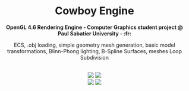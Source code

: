 <h1 align="center">Cowboy Engine</h1>
<div align="center">
  <strong>OpenGL 4.6 Rendering Engine - Computer Graphics student project @ Paul Sabatier University - :fr:</strong>
  <p>ECS, .obj loading, simple geometry mesh generation, basic model transformations, Blinn-Phong lighting, B-Spline Surfaces, meshes Loop Subdivision<p>
</div>
<br />
<div align="center" margin="12px">
  <img src="https://img.shields.io/badge/stability-experimental-orange.svg"/>
  <img src="https://img.shields.io/github/license/Naereen/StrapDown.js.svg"/>
</div>

<div align="center" margin="12px">
  <img src="https://i.imgur.com/dDlbtfr.png"/>
  <img src="https://i.imgur.com/ief9gPl.png"/>
</div>
